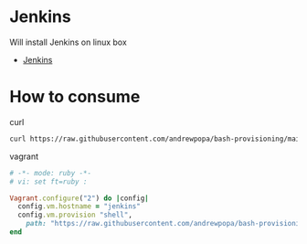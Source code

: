 # Jenkins

Will install Jenkins on linux box

- [Jenkins](https://www.jenkins.io/)

# How to consume

curl 

```bash
curl https://raw.githubusercontent.com/andrewpopa/bash-provisioning/main/jenkins/jenkins.sh | bash
```

vagrant

```ruby
# -*- mode: ruby -*-
# vi: set ft=ruby :

Vagrant.configure("2") do |config|
  config.vm.hostname = "jenkins"
  config.vm.provision "shell", 
    path: "https://raw.githubusercontent.com/andrewpopa/bash-provisioning/main/jenkins/jenkins.sh"
end
```